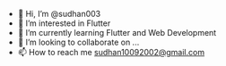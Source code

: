 - 👋 Hi, I’m @sudhan003
- 👀 I’m interested in Flutter
- 🌱 I’m currently learning Flutter and Web Development
- 💞️ I’m looking to collaborate on ...
- 📫 How to reach me sudhan10092002@gmail.com

<!---
sudhan003/sudhan003 is a ✨ special ✨ repository because its `README.md` (this file) appears on your GitHub profile.
You can click the Preview link to take a look at your changes.
--->
